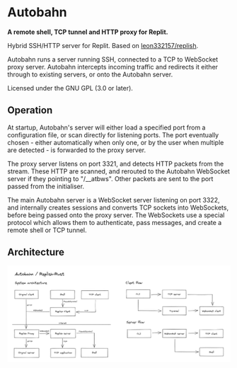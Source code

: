 # Autobahn

**A remote shell, TCP tunnel and HTTP proxy for Replit.**

Hybrid SSH/HTTP server for Replit. Based on [leon332157/replish](https://github.com/leon332157/replish).

Autobahn runs a server running SSH, connected to a TCP to WebSocket proxy server. Autobahn intercepts incoming traffic and redirects it either through to existing servers, or onto the Autobahn server.

Licensed under the GNU GPL (3.0 or later).

## Operation

At startup, Autobahn's server will either load a specified port from a configuration file, or scan directly for listening ports. The port eventually chosen - either automatically when only one, or by the user when multiple are detected - is forwarded to the proxy server.

The proxy server listens on port 3321, and detects HTTP packets from the stream. These HTTP are scanned, and rerouted to the Autobahn WebSocket server if they pointing to "/__atbws". Other packets are sent to the port passed from the initialiser.

The main Autobahn server is a WebSocket server listening on port 3322, and internally creates sessions and converts TCP sockets into WebSockets, before being passed onto the proxy server. The WebSockets use a special protocol which allows them to authenticate, pass messages, and create a remote shell or TCP tunnel.

## Architecture

![System architecture diagram](assets/atb-arch.png)
